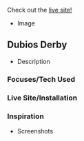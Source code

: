 Check out the [live site!]( https://mschneider247.github.io/dubious_derby/)

- Image
## Dubios Derby
- Description
### Focuses/Tech Used
### Live Site/Installation
### Inspiration
- Screenshots
